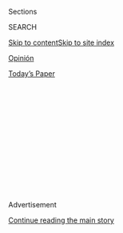 <div id="app">

<div>

<div>

<div>

<div class="NYTAppHideMasthead css-1q2w90k e1suatyy0">

<div class="section css-ui9rw0 e1suatyy2">

<div class="css-eph4ug er09x8g0">

<div class="css-6n7j50">

</div>

<span class="css-1dv1kvn">Sections</span>

<div class="css-10488qs">

<span class="css-1dv1kvn">SEARCH</span>

</div>

[Skip to content](#site-content)[Skip to site
index](#site-index)

</div>

<div id="masthead-section-label" class="css-1wr3we4 eaxe0e00">

[Opinión](https://www.nytimes3xbfgragh.onion/es/section/opinion)

</div>

<div class="css-10698na e1huz5gh0">

</div>

</div>

<div id="masthead-bar-one" class="section hasLinks css-15hmgas e1csuq9d3">

<div class="css-uqyvli e1csuq9d0">

</div>

<div class="css-1uqjmks e1csuq9d1">

</div>

<div class="css-9e9ivx">

[](https://myaccount.nytimes3xbfgragh.onion/auth/login?response_type=cookie&client_id=vi)

</div>

<div class="css-1bvtpon e1csuq9d2">

[Today’s
Paper](https://www.nytimes3xbfgragh.onion/section/todayspaper)

</div>

</div>

</div>

</div>

<div data-aria-hidden="false">

<div id="site-content" data-role="main">

<div>

<div class="css-1aor85t" style="opacity:0.000000001;z-index:-1;visibility:hidden">

<div class="css-1hqnpie">

<div class="css-epjblv">

<span class="css-17xtcya">[Opinión](/es/section/opinion)</span><span class="css-x15j1o">|</span><span class="css-fwqvlz">En
El Salvador todos han negociado con las
pandillas</span>

</div>

<div class="css-k008qs">

<div class="css-1iwv8en">

<span class="css-18z7m18"></span>

<div>

</div>

</div>

<span class="css-1n6z4y">https://nyti.ms/2XnsQPw</span>

<div class="css-1705lsu">

<div class="css-4xjgmj">

<div class="css-4skfbu" data-role="toolbar" data-aria-label="Social Media Share buttons, Save button, and Comments Panel with current comment count" data-testid="share-tools">

  - 
  - 
  - 
  - 
    
    <div class="css-6n7j50">
    
    </div>

  - 

</div>

</div>

</div>

</div>

</div>

</div>

<div id="NYT_TOP_BANNER_REGION" class="css-13pd83m">

</div>

<div id="top-wrapper" class="css-1sy8kpn">

<div id="top-slug" class="css-l9onyx">

Advertisement

</div>

[Continue reading the main
story](#after-top)

<div class="ad top-wrapper" style="text-align:center;height:100%;display:block;min-height:250px">

<div id="top" class="place-ad" data-position="top" data-size-key="top">

</div>

</div>

<div id="after-top">

</div>

</div>

<div>

<div class="css-v5btjw etb61u70">

<div class="css-v05ibm etb61u71">

[Opinión](/es/section/opinion)

</div>

</div>

<div id="sponsor-wrapper" class="css-1hyfx7x">

<div id="sponsor-slug" class="css-19vbshk">

Supported by

</div>

[Continue reading the main
story](#after-sponsor)

<div id="sponsor" class="ad sponsor-wrapper" style="text-align:center;height:100%;display:block">

</div>

<div id="after-sponsor">

</div>

</div>

<div class="css-186x18t">

Comentario

</div>

<div class="css-1vkm6nb ehdk2mb0">

# En El Salvador todos han negociado con las pandillas

</div>

Dialogar con las pandillas ha sido una realidad en el país: políticos de
todos los colores lo han hecho por casi una década, pero solo unos
cuantos han sido perseguidos por hacerlo. ¿Es una utopía transparentar
esos pactos?

<div class="css-79elbk" data-testid="photoviewer-wrapper">

<div class="css-z3e15g" data-testid="photoviewer-wrapper-hidden">

</div>

<div class="css-1a48zt4 ehw59r15" data-testid="photoviewer-children">

![<span class="css-16f3y1r e13ogyst0" data-aria-hidden="true">David
Munguía Payés, exministro de Defensa y de Seguridad y Justicia de El
Salvador fue detenido por pactar con las pandillas en
2012.</span><span class="css-cnj6d5 e1z0qqy90" itemprop="copyrightHolder"><span class="css-1ly73wi e1tej78p0">Credit...</span><span><span>Rodrigo
Sura/EPA vía
Shutterstock</span></span></span>](https://static01.graylady3jvrrxbe.onion/images/2020/08/01/multimedia/01Martinez-ES/merlin_175051002_8b6c73d6-78b1-44b6-9806-b42f2b7f3923-articleLarge.jpg?quality=75&auto=webp&disable=upscale)

</div>

</div>

<div class="css-18e8msd">

<div class="css-vp77d3 epjyd6m0">

<div class="css-1baulvz">

Por <span class="css-1baulvz last-byline" itemprop="name">Óscar
Martínez</span>

<div class="css-8atqhb">

Es periodista salvadoreño.

</div>

</div>

</div>

  - 2 de agosto de
    2020

  - 
    
    <div class="css-4xjgmj">
    
    <div class="css-d8bdto" data-role="toolbar" data-aria-label="Social Media Share buttons, Save button, and Comments Panel with current comment count" data-testid="share-tools">
    
      - 
      - 
      - 
      - 
        
        <div class="css-6n7j50">
        
        </div>
    
      - 
    
    </div>
    
    </div>

</div>

</div>

<div class="section meteredContent css-1r7ky0e" name="articleBody" itemprop="articleBody">

<div class="css-1fanzo5 StoryBodyCompanionColumn">

<div class="css-53u6y8">

[Regístrate para recibir nuestro
boletín](https://www.nytimes3xbfgragh.onion/newsletters/el-times) con
lo mejor de The New York Times.

-----

SAN SALVADOR — Quien haya seguido el acontecer político de El Salvador
en la última década sabe que existió algo que pasó a la posteridad bajo
una etiqueta: la tregua del gobierno con las pandillas.

Dialogar con las pandillas ha sido una realidad en El Salvador. Negocian
los políticos, negocia el operador de energía eléctrica que debe entrar
a reparar un poste en una colonia bajo dominio pandillero y negocia la
maestra de escuela que tiene alumnos de una y otra pandilla. Los
políticos, de todos los colores, llevan casi una década haciéndolo,
según ellos, en secreto. Ha sido gracias a investigaciones
periodísticas —de, entre otros medios, El Faro, donde trabajo— que
muchas treguas han salido a la luz pública. Incluidas las de figuras
cercanas al presidente Nayib Bukele.

Los políticos han ocultado estas treguas por dos razones: la primera,
porque saben que no es popular de cara a los electores dialogar con
mareros. La segunda, porque no quieren que se sepa lo que negocian,
porque les avergüenza reconocer que la moneda de cambio en algunos casos
fueron votos. En lugar de intentar ocultarlas es hora de
transparentarlas. El diálogo tendría que ser desde arriba, de forma
franca y pública y, sobretodo, sin buscar beneficio político. Pero
estamos muy lejos de algo así.

Pese a que se conocen muchos acuerdos, se ha aplicado particular
severidad al arquitecto de la primera tregua conocida: David Munguía
Payés, exministro de Defensa y luego de Seguridad y Justicia en el
gobierno de Mauricio Funes. Munguía Payés fue capturado y acusado de
agrupaciones ilícitas y otros delitos relacionados con aquel proceso que
arrancó en 2012. La semana pasada fue presentado ante los medios con
esposas y mascarilla. A diferencia de otros políticos que han sido
señalados por negociar con pandillas, el exministro pasó varias noches
tras rejas hasta que una jueza le [concedió fianza de 10.000
dólares](https://www.laprensagrafica.com/elsalvador/Imponen-10000-de-fianza-y-arresto-domiciliario-a-Payes-20200729-0084.html)
y arresto domiciliario por “cuestiones de humanidad”.

</div>

</div>

<div class="css-1fanzo5 StoryBodyCompanionColumn">

<div class="css-53u6y8">

En marzo de 2012, el gobierno del expresidente Funes, el primero de
izquierda desde los acuerdos de paz de 1992, [negoció un
pacto](https://www.elfaro.net/es/201203/noticias/7985/) con las cúpulas
de la Mara Salvatrucha 13 y las dos facciones del Barrio 18: beneficios
carcelarios para los criminales a cambio de menos asesinatos en las
calles. Los resultados fueron contundentes: de 4371 asesinatos en 2011
se pasó a 2594 en 2012; y 2513 en 2013.

Pero esa tregua no fue la única. Y no todas fueron para disminuir la
violencia. Ha habido treguas posteriores para conseguir beneficios
electorales.

“Todos los partidos han buscado acercamiento con nosotros”,
[dijo](https://elfaro.net/es/201604/salanegra/18347/%E2%80%9CTodos-los-partidos-han-buscado-acercamientos-con-nosotros%E2%80%9D.htm)
en abril de 2016 un líder pandillero de una facción del Barrio 18 que
negoció con varios políticos. Su frase se convierte en un mantra, no
pierde vigencia con los años.

Entonces, ¿por qué solo el creador de la tregua de 2012 y algunos de sus
colaboradores han sido capturados en los últimos años? Creo que la
respuesta está en que solo se persigue a quienes ya no están vinculados
a un partido político. Hay algunos políticos que han sido investigados
por lo mismo pero aún tienen el respaldo de partidos y hasta competirán
en las elecciones legislativas y municipales de 2021.

Fui parte del equipo de periodistas que [descubrió la tregua
de 2012](http://www.salanegra.elfaro.net/es/201209/cronicas/9612/La-nueva-verdad-sobre-la-Tregua-entre-pandillas.htm)
apenas días después de que los líderes pandilleros habían sido
trasladados a prisiones de régimen normal desde donde retomaron el
control pleno de sus estructuras. Los organizadores de la tregua no
supieron cómo responder cuando publicamos el reportaje. Se justificaron
con mentiras absurdas, como que los traslados se debían a peticiones de
la Iglesia Católica.

</div>

</div>

<div class="css-1fanzo5 StoryBodyCompanionColumn">

<div class="css-53u6y8">

No tenían un plan de comunicación, pero sí un objetivo: menos muertos.

El Frente Farabundo Martí para la Liberación Nacional (FMLN), el partido
que promovió aquella primera tregua, fue el mismo que la enterró en
2014. Entonces, todo parecía volver a la normalidad: otro gobierno
buscaría derrotar a las pandillas que [llegaron desde
California](https://www.nytimes3xbfgragh.onion/es/2018/02/18/espanol/opinion/opinion-martinez-mara-ms-13-trump.html)
en los años noventa con balas y más balas. Pero luego se supo que no fue
del todo así. Salieron a la luz videos que documentaban que, mientras el
FMLN vendía un mensaje de odio contra las pandillas, [también negociaba
con los líderes
criminales](https://elfaro.net/es/206005/salanegra/18560/El-FMLN-hizo-alianza-con-las-pandillas-para-la-elecci%C3%B3n-presidencial-de-2014.htm)
en las calles de cara a las elecciones presidenciales.

A las diferentes reuniones con pandilleros asistieron efemelenistas que
no solo ofrecieron su ayuda a los pandilleros para que pudieran obtener
su documento único de identidad, sino que propusieron un [programa de
crédito](https://elfaro.net/es/201610/salanegra/19473/FMLN-ofreci%C3%B3-a-las-pandillas-un-programa-de-cr%C3%A9ditos-de-10-millones-de-d%C3%B3lares.htm)
de 10 millones de dólares que sería administrado por los criminales. En
esta nueva tregua, figuras como los exministros Arístides Valencia y
Benito Lara no negociaban vidas, sino apoyo electoral. A diferencia de
Payés, nunca hubo orden de captura en su contra, y enfrentan sus
procesos judiciales en libertad.

En otra negociación, ocurrida en 2014, Ernesto Muyshondt, entonces
vicepresidente del derechista partido Arena, aparece en un [video
filmado](https://elfaro.net/es/201603/video/18213/Arena-prometi%C3%B3-a-las-pandillas-una-nueva-tregua-si-ganaba-la-presidencia.htm)
por los mismos pandilleros. Ofrece una nueva tregua si su candidato
presidencial gana. Muyshondt enfrenta su proceso judicial en libertad,
es el alcalde de la capital y el candidato para repetir en el cargo en
las elecciones de 2021.

Y el recuento no ha terminado. Allegados al actual presidente de El
Salvador, Nayib Bukele, quien llama a sus adversarios “los mismos de
siempre”, también negociaron con pandillas.

Investigaciones de El Faro prueban que cuando Bukele fue alcalde de San
Salvador, entre 2015 y 2018, algunos de sus funcionarios [negociaron con
pandillas](https://elfaro.net/es/201806/el_salvador/22148/Nayib-Bukele-tambi%C3%A9n-pact%C3%B3-con-pandillas.htm)
para poder construir el Mercado Cuscatlán, una de sus obras de
infraestructura emblemáticas. Según nuestro trabajo periodístico, cuando
Bukele competía por la alcaldía en 2015, sus delegados entregaron dinero
a las pandillas para que no boicotearan su candidatura, aseguraron
fuentes pandilleras y funcionarios de su gobierno municipal.
Recientemente, [se
publicaron](https://elfaro.net/es/202007/el_salvador/24612/Nueva-informaci%C3%B3n-de-la-reuni%C3%B3n-entre-Mario-Dur%C3%A1n-y-Renuente-de-la-MS-13.htm)
fotografías de una reunión de 2015, donde aparece el actual ministro de
Gobernación de Bukele, Mario Durán, negociando con Renuente, un líder de
la MS-13. Durán no está acusado de nada y es el candidato de Nuevas
Ideas, el partido creado bajo el ala de Bukele, para ser alcalde de la
capital en 2021.

Los principales políticos salvadoreños lo han dejado claro en la última
década: creen que es necesario negociar con los pandilleros, pero están
convencidos de que deben hacerlo en secreto. Un diálogo que debería ser
abierto, escuchando a la sociedad civil que padece a esos criminales,
parece una utopía. Sin embargo, los salvadoreños deberíamos exigirlo. Si
no, seguiremos con lo que tenemos: pactos ocultos, captura de políticos
huérfanos del poder e impunidad para los que aún mantienen sus vínculos
partidarios.

A estas alturas es muy complicado corregir el rumbo, pero es posible
crear un diálogo con interlocutores nacionales e internacionales que den
confianza al proceso. Es posible negociar la desarticulación de las
pandillas, la reinserción de sus miembros y la reparación de las
víctimas. Los políticos quieren convencernos de que no hay manera
porque prefieren seguir usando a las pandillas como una herramienta
electoral.

Óscar Martínez es editor de investigaciones especiales de El Faro, autor
de *Los migrantes que no importan* y *Una historia de violencia* y
coautor de *El Niño de Hollywood*, sobre la MS-13.

</div>

</div>

<div>

</div>

</div>

<div>

</div>

<div>

</div>

<div>

</div>

<div>

<div id="bottom-wrapper" class="css-1ede5it">

<div id="bottom-slug" class="css-l9onyx">

Advertisement

</div>

[Continue reading the main
story](#after-bottom)

<div id="bottom" class="ad bottom-wrapper" style="text-align:center;height:100%;display:block;min-height:90px">

</div>

<div id="after-bottom">

</div>

</div>

</div>

</div>

</div>

## Site Index

<div>

</div>

## Site Information Navigation

  - [© <span>2020</span> <span>The New York Times
    Company</span>](https://help.nytimes3xbfgragh.onion/hc/en-us/articles/115014792127-Copyright-notice)

<!-- end list -->

  - [NYTCo](https://www.nytco.com/)
  - [Contact
    Us](https://help.nytimes3xbfgragh.onion/hc/en-us/articles/115015385887-Contact-Us)
  - [Work with us](https://www.nytco.com/careers/)
  - [Advertise](https://nytmediakit.com/)
  - [T Brand Studio](http://www.tbrandstudio.com/)
  - [Your Ad
    Choices](https://www.nytimes3xbfgragh.onion/privacy/cookie-policy#how-do-i-manage-trackers)
  - [Privacy](https://www.nytimes3xbfgragh.onion/privacy)
  - [Terms of
    Service](https://help.nytimes3xbfgragh.onion/hc/en-us/articles/115014893428-Terms-of-service)
  - [Terms of
    Sale](https://help.nytimes3xbfgragh.onion/hc/en-us/articles/115014893968-Terms-of-sale)
  - [Site
    Map](https://spiderbites.nytimes3xbfgragh.onion)
  - [Help](https://help.nytimes3xbfgragh.onion/hc/en-us)
  - [Subscriptions](https://www.nytimes3xbfgragh.onion/subscription?campaignId=37WXW)

</div>

</div>

</div>

</div>
